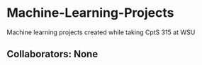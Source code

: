 # Machine-Learning-Projects
Machine learning projects created while taking CptS 315 at WSU
## Collaborators: None
